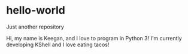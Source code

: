 # hello-world
Just another repository

Hi, my name is Keegan, and I love to program in Python 3! I'm currently developing KShell
and I love eating tacos!
